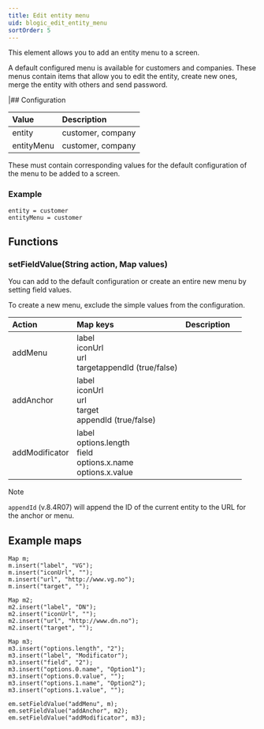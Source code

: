 ```yaml
---
title: Edit entity menu
uid: blogic_edit_entity_menu
sortOrder: 5
---
```


This element allows you to add an entity menu to a screen.

A default configured menu is available for customers and companies. These menus contain items that allow you to edit the entity, create new ones, merge the entity with others and send password.

|## Configuration

| Value      | Description       |
|:-----------|:------------------|
| entity     | customer, company |
| entityMenu | customer, company |

These must contain corresponding values for the default configuration of the menu to be added to a screen.

### Example

```crmscript
entity = customer
entityMenu = customer
```

## Functions

### setFieldValue(String action, Map values)

You can add to the default configuration or create an entire new menu by setting field values.

To create a new menu, exclude the simple values from the configuration.

| Action         | Map keys               | Description                           | |
|:---------------|:-----------------------|:--------------------------------------|-|
| addMenu        | label<br/>iconUrl<br/>url<br/>target<be/>appendId (true/false) | |
| addAnchor      | label<br/>iconUrl<br/>url<br/>target<br/>appendId (true/false) | |
| addModificator | label<br/>options.length<br/>field<br/>options.x.name<br/>options.x.value |

> [!NOTE]
> `appendId` (v.8.4R07) will append the ID of the current entity to the URL for the anchor or menu.

## Example maps

```crmscript
Map m;
m.insert("label", "VG");
m.insert("iconUrl", "");
m.insert("url", "http://www.vg.no");
m.insert("target", "");

Map m2;
m2.insert("label", "DN");
m2.insert("iconUrl", "");
m2.insert("url", "http://www.dn.no");
m2.insert("target", "");

Map m3;
m3.insert("options.length", "2");
m3.insert("label", "Modificator");
m3.insert("field", "2");
m3.insert("options.0.name", "Option1");
m3.insert("options.0.value", "");
m3.insert("options.1.name", "Option2");
m3.insert("options.1.value", "");

em.setFieldValue("addMenu", m);
em.setFieldValue("addAnchor", m2);
em.setFieldValue("addModificator", m3);
```

